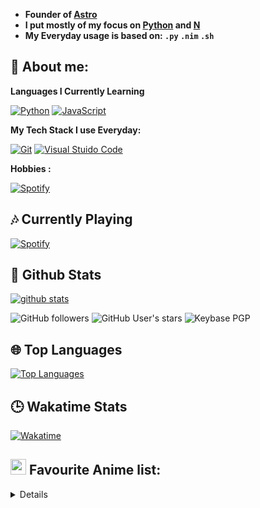 
- **Founder of [Astro](https://discord.gg/astrodev)**
- **I put mostly of my focus on [Python](https://python.org) and [N](https://nim-lang.org)**
- **My Everyday usage is based on: `.py` `.nim` `.sh`**

## 👦 **About me**:

**Languages I Currently Learning**

[![Python](https://img.shields.io/badge/-Python-%232c3e50?style=flat-square&logo=python)](https://python.org)
[![JavaScript](https://img.shields.io/badge/-NodeJS-%232c3e50?style=flat-square&logo=nodejs)](https://nodejs.org)


**My Tech Stack I use Everyday:**

[![Git](https://img.shields.io/badge/-Git-%23F05032?style=flat-square&logo=git&logoColor=%23ffffff)](https://git-scm.com)
[![Visual Stuido Code](https://img.shields.io/badge/-VSCode-%23007ACC?style=flat-square&logo=visual-studio-code)](https://code.visualstudio.com/)

**Hobbies :**

[![Spotify](https://img.shields.io/badge/-Spotify-%232c3e50?style=flat-square&logo=spotify)](https://spotify.com)



##  🎶 **Currently Playing**
[![Spotify](https://novatorem-pokurt.vercel.app/api/spotify)](https://open.spotify.com/user/87rq22ywa5byfgx9o0zawp5uh)


##  🐙 **Github Stats**

[![github stats](https://github-readme-stats.vercel.app/api?username=pokurt&show_icons=true&theme=radical)](https://github.com/pokurt)

![GitHub followers](https://img.shields.io/github/followers/pokurt?color=aqua&label=Followers&style=for-the-badge)
![GitHub User's stars](https://img.shields.io/github/stars/pokurt?affiliations=OWNER&color=aqua&style=for-the-badge)
![Keybase PGP](https://img.shields.io/keybase/pgp/pokurt?color=aqua&style=for-the-badge)


## 🌐 **Top Languages**

[![Top Languages](https://github-readme-stats.vercel.app/api/top-langs/?username=7Kazumiii&show_icons=true&theme=radical&layout=compact)](https://github.com/7Kazumiii)


## 🕒 **Wakatime Stats**
[![Wakatime](https://github-readme-stats.vercel.app/api/wakatime?username=7Kazumiii&theme=radical)](https://github.com/anuraghazra/github-readme-stats)


## <img src="https://i.redd.it/nwu0335ccoz41.png" width="25px"> **Favourite Anime list:**
<details>
<!-- anilist_start-->
 • <a href="https://anilist.co/anime/16498">Shingeki no Kyojin<a><br>
 • <a href="https://anilist.co/anime/21087">One Punch Man<a><br>
 • <a href="https://anilist.co/anime/97668">One Punch Man 2<a><br>
 • <a href="https://anilist.co/anime/21416">One Punch Man OVA<a><br>
 • <a href="https://anilist.co/anime/21355">Re:Zero kara Hajimeru Isekai Seikatsu<a><br>
 • <a href="https://anilist.co/anime/105333">Dr. STONE<a><br>
 • <a href="https://anilist.co/anime/101759">Yakusoku no Neverland<a><br>
 • <a href="https://anilist.co/anime/108725">Yakusoku no Neverland 2<a><br>
 • <a href="https://anilist.co/anime/20853">Aldnoah.Zero 2<a><br>
 • <a href="https://anilist.co/anime/20632">Aldnoah.Zero<a><br>
 • <a href="https://anilist.co/anime/101351">Happy Sugar Life<a><br>
 • <a href="https://anilist.co/anime/226">Elfen Lied<a><br>
 • <a href="https://anilist.co/anime/19603">Fate/stay night: Unlimited Blade Works<a><br>
 • <a href="https://anilist.co/anime/20792">Fate/stay night: Unlimited Blade Works 2nd Season<a><br>
 • <a href="https://anilist.co/anime/356">Fate/stay night<a><br>
 • <a href="https://anilist.co/anime/20791">Fate/stay night [Heaven's Feel] I. presage flower<a><br>
<!-- anilist_end-->
</details>


